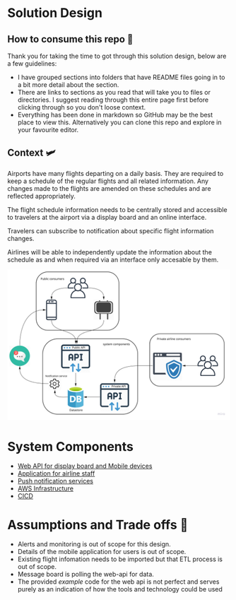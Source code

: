 
# Solution Design 

## How to consume this repo 📖
Thank you for taking the time to got through this solution design, below are a few guidelines:
* I have grouped sections into folders that have README files going in to a bit more detail about the section.
* There are links to sections as you read that will take you to files or directories. I suggest reading through this entire page first before clicking through so you don't loose context. 
* Everything has been done in markdown so GitHub may be the best place to view this. Alternatively you can clone this repo and explore in your favourite editor.


## Context :small_airplane:
Airports have many flights departing on a daily basis. They are required to keep a schedule of the regular flights and all related information. Any changes made to the flights are amended on these schedules and are reflected appropriately. 

The flight schedule information needs to be centrally stored and accessible to travelers at the airport via a display board and an online interface.

Travelers can subscribe to notification about specific flight information changes.

Airlines will be able to independently update the information about the schedule as and when required via an interface only accesable by them.

![high-level-context](high-level-context.jpg)

# System Components

* [Web API for display board and Mobile devices](web-api/README.md)
* [Application for airline staff](airline-application/README.md)
* [Push notification services](push-notification-service/README.md)
* [AWS Infrastructure](aws-infrastructure/README.md)
* [CICD]()

# Assumptions and Trade offs 🤔
* Alerts and monitoring is out of scope for this design.
* Details of the mobile application for users is out of scope.
* Existing flight infomation needs to be imported but that ETL process is out of scope.
* Message board is polling the web-api for data. 
* The provided *example*  code for the web api is not perfect and serves purely as an indication of how the tools and technology could be used